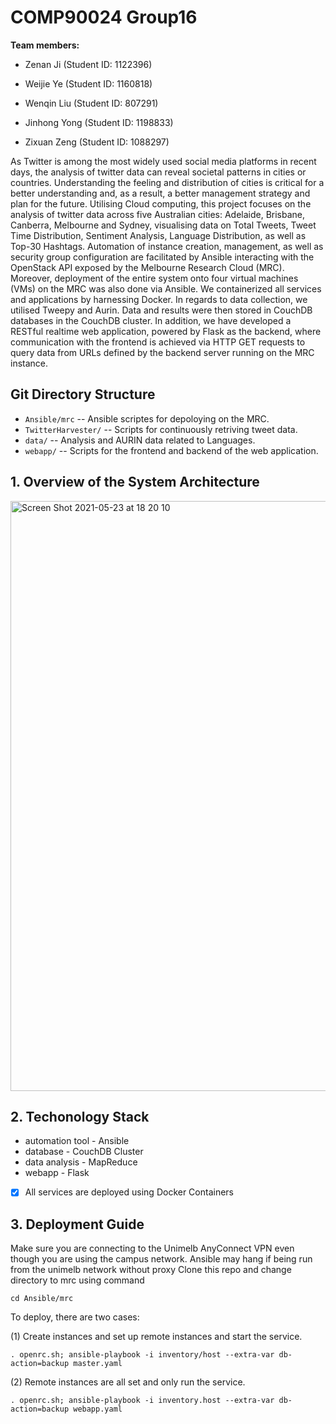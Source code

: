 # COMP90024 Group16

**Team members:**

- Zenan Ji (Student ID: 1122396)

- Weijie Ye (Student ID: 1160818)

- Wenqin Liu (Student ID: 807291)

- Jinhong Yong (Student ID: 1198833)

- Zixuan Zeng (Student ID: 1088297)

As Twitter is among the most widely used social media platforms in recent days, the analysis of twitter data can reveal societal patterns in cities or countries. Understanding the feeling and distribution of cities is critical for a better understanding and, as a result, a better management strategy and plan for the future. Utilising Cloud computing, this project focuses on the analysis of twitter data across five Australian cities: Adelaide, Brisbane, Canberra, Melbourne and Sydney, visualising data on Total Tweets, Tweet Time Distribution, Sentiment Analysis, Language Distribution, as well as Top-30 Hashtags. Automation of instance creation, management, as well as security group configuration are facilitated by Ansible interacting with the OpenStack API exposed by the Melbourne Research Cloud (MRC). Moreover, deployment of the entire system onto four virtual machines (VMs) on the MRC was also done via Ansible. We containerized all services and applications by harnessing Docker. In regards to data collection, we utilised Tweepy and Aurin. Data and results were then stored in CouchDB databases in the CouchDB cluster. In addition, we have developed a RESTful realtime web application, powered by Flask as the backend, where communication with the frontend is achieved via HTTP GET requests to query data from URLs defined by the backend server running on the MRC instance.

## Git Directory Structure
* `Ansible/mrc` -- Ansible scriptes for depoloying on the MRC.
* `TwitterHarvester/` -- Scripts for continuously retriving tweet data. 
* `data/` -- Analysis and AURIN data related to Languages.  
* `webapp/` -- Scripts for the frontend and backend of the web application.

## 1. Overview of the System Architecture
<img width="944" alt="Screen Shot 2021-05-23 at 18 20 10" src="https://user-images.githubusercontent.com/62043185/119256532-b3079e00-bbf3-11eb-87d0-38d0d6b35060.png">


## 2. Techonology Stack
- automation tool - Ansible
- database - CouchDB Cluster
- data analysis - MapReduce
- webapp - Flask
- [x] All services are deployed using Docker Containers


## 3. Deployment Guide
Make sure you are connecting to the Unimelb AnyConnect VPN even though you are using the campus network. Ansible may hang if being run from the unimelb network without proxy
Clone this repo and change directory to mrc using command 
```
cd Ansible/mrc
```

To deploy, there are two cases:

(1) Create instances and set up remote instances and start the service. 
```
. openrc.sh; ansible-playbook -i inventory/host --extra-var db-action=backup master.yaml
```


(2) Remote instances are all set and only run the service.
```
. openrc.sh; ansible-playbook -i inventory.host --extra-var db-action=backup webapp.yaml
```
